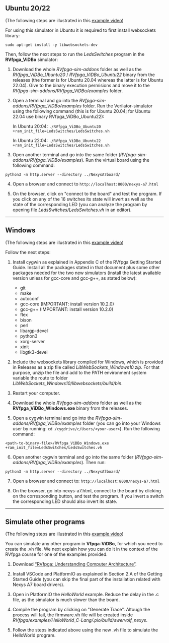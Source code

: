 ## **Ubuntu 20/22**

(The following steps are illustrated in this [example video](https://drive.google.com/file/d/1zgGUX6UYnExh1JYof4PiJ6gxi6pZvngT/view?usp=sharing))

For using this simulator in Ubuntu it is required to first install websockets library: 

```
sudo apt-get install -y libwebsockets-dev
```

Then, follow the next steps to run the *LedsSwitches* program in the **RVfpga_ViDBo** simulator:

1. Download the whole *RVfpga-sim-addons* folder as well as the *RVfpga_ViDBo_Ubuntu20* / *RVfpga_ViDBo_Ubuntu22* binary from the releases (the former is for Ubuntu 20.04 whereas the latter is for Ubuntu 22.04). Give to the binary execution permisions and move it to the *RVfpga-sim-addons/RVfpga_ViDBo/examples* folder.

2. Open a terminal and go into the *RVfpga-sim-addons/RVfpga_ViDBo/examples* folder. Run the Verilator-simulator using the following command (this is for Ubuntu 20.04; for Ubuntu 22.04 use binary RVfpga_ViDBo_Ubuntu22): 

      In Ubuntu 20:04: ```./RVfpga_ViDBo_Ubuntu20 +ram_init_file=LedsSwitches/LedsSwitches.vh```

      In Ubuntu 22:04: ```./RVfpga_ViDBo_Ubuntu22 +ram_init_file=LedsSwitches/LedsSwitches.vh```

3. Open another terminal and go into the same folder (*RVfpga-sim-addons/RVfpga_ViDBo/examples*). Run the virtual board using the following command:
```
python3 -m http.server --directory ../NexysA7board/
```
4. Open a browser and connect to `http://localhost:8000/nexys-a7.html`

5. On the browser, click on "connect to the board" and test the program. If you click on any of the 16 switches its state will invert as well as the state of the corresponding LED (you can analyze the program by opening file *LedsSwitches/LedsSwitches.vh* in an editor).

___


## **Windows**

(The following steps are illustrated in this [example video](https://drive.google.com/file/d/1_jsrZ2zuCW3KN73M03rk-F63tagk3Ew8/view?usp=sharing))

Follow the next steps:

1. Install cygwin as explained in Appendix C of the RVfpga Getting Started Guide. Install all the packages stated in that document plus some other packages needed for the two new simulators (install the latest available version unless for gcc-core and gcc-g++, as stated below):

    * git
    * make 
    * autoconf
    * gcc-core (IMPORTANT: install version 10.2.0)
    * gcc-g++ (IMPORTANT: install version 10.2.0)
    * flex
    * bison
    * perl
    * libargp-devel
    * python3
    * xorg-server
    * xinit
    * libgtk3-devel

2. Include the websockets library compiled for Windows, which is provided in Releases as a zip file called *LibWebSockets_Windows10.zip*. For that purpose, unzip the file and add to the PATH environment system variable the route to folder *LibWebSockets_Windows10/libwebsockets/build/bin*.

3. Restart your computer.

4. Download the whole *RVfpga-sim-addons* folder as well as the **RVfpga_ViDBo_Windows.exe** binary from the releases.

5. Open a cygwin terminal and go into the *RVfpga-sim-addons/RVfpga_ViDBo/examples* folder (you can go into your Windows user by running: ``` cd /cygdrive/c/Users/<your-user> ```). Run the following command:

```
<path-to-binary-file>/RVfpga_ViDBo_Windows.exe +ram_init_file=LedsSwitches/LedsSwitches.vh
```

6. Open another cygwin terminal and go into the same folder (*RVfpga-sim-addons/RVfpga_ViDBo/examples*). Then run: 

```
python3 -m http.server --directory ../NexysA7board/
```

7. Open a browser and connect to: ```http://localhost:8000/nexys-a7.html```

8. On the browser, go into nexys-a7.html, connect to the board by clicking on the corresponding button, and test the program. If you invert a switch the corresponding LED should also invert its state.


___


## **Simulate other programs**

(The following steps are illustrated in this [example video](https://drive.google.com/file/d/1rVUCEtV2jJZcxwa7RUylmWUISDBItj0E/view?usp=sharing))

You can simulate any other program in **Vfpga-ViDBo**, for which you need to create the .vh file. We next explain how you can do it in the context of the RVfpga course for one of the examples provided.

1. Download [“RVfpga: Understanding Computer Architecture”](https://university.imgtec.com/rvfpga-download-page-en/).

2. Install VSCode and PlatformIO as explained in Section 2.A of the Getting Started Guide (you can skip the final part of the installation related with Nexys A7 board drivers).

3. Open in PlatformIO the *HelloWorld* example. Reduce the delay in the .c file, as the simulator is much slower than the board.

4. Compile the program by clicking on "Generate Trace". Altough the process will fail, the firmware.vh file will be created inside *RVfpga/examples/HelloWorld_C-Lang/.pio/build/swervolf_nexys*.

5. Follow the steps indicated above using the new .vh file to simulate the HelloWorld program.
